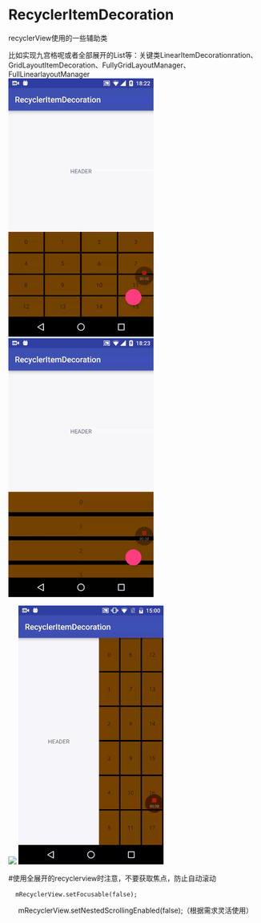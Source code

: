 # RecyclerItemDecoration

recyclerView使用的一些辅助类

比如实现九宫格呢或者全部展开的List等：关键类LinearItemDecorationration、GridLayoutItemDecoration、FullyGridLayoutManager、FullLinearlayoutManager      
<img src="https://github.com/happylishang/happylishang.github.io/blob/master/images/android/view/RecyclerItemDecoration/1.gif?raw=true" width=290 />
<img src="https://github.com/happylishang/happylishang.github.io/blob/master/images/android/view/RecyclerItemDecoration/2.gif?raw=true" width=290 /> 

<img src="https://github.com/happylishang/happylishang.github.io/blob/master/images/android/view/RecyclerItemDecoration/3.gif?raw=true" width=290 />
<img src="https://github.com/happylishang/happylishang.github.io/blob/master/images/android/view/RecyclerItemDecoration/horizon.gif?raw=true" width=290 />   

#使用全展开的recyclerview时注意，不要获取焦点，防止自动滚动
  
      mRecyclerView.setFocusable(false);
      mRecyclerView.setNestedScrollingEnabled(false);（根据需求灵活使用）
